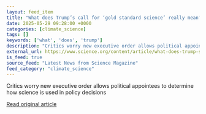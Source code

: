 ```yaml
---
layout: feed_item
title: "What does Trump’s call for ‘gold standard science’ really mean?"
date: 2025-05-29 09:28:00 +0000
categories: [climate_science]
tags: []
keywords: ['what', 'does', 'trump']
description: "Critics worry new executive order allows political appointees to determine how science is used in policy decisions"
external_url: https://www.science.org/content/article/what-does-trump-s-call-gold-standard-science-really-mean
is_feed: true
source_feed: "Latest News from Science Magazine"
feed_category: "climate_science"
---
```


Critics worry new executive order allows political appointees to determine how science is used in policy decisions

[Read original article](https://www.science.org/content/article/what-does-trump-s-call-gold-standard-science-really-mean)
